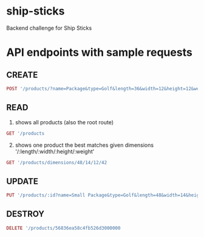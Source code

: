 # ship-sticks
Backend challenge for Ship Sticks


# API endpoints with sample requests

## CREATE
```ruby
POST '/products/?name=Package&type=Golf&length=36&width=12&height=12&weight=24'
```

## READ
1) shows all products (also the root route)
```ruby
GET '/products
```

2) shows one product the best matches given dimensions '/:length/:width/:height/:weight'
```ruby
GET '/products/dimensions/48/14/12/42
```

## UPDATE
```ruby
PUT '/products/:id?name=Small Package&type=Golf&length=48&width=14&height=12&weight=42'
```

## DESTROY
```ruby
DELETE '/products/56836ea58c4fb526d3000000
```
